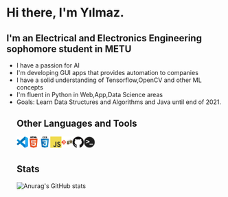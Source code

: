 <h1>Hi there, I'm Yılmaz.</h1>
<body
<div>
<h2>I'm an Electrical and Electronics Engineering sophomore student in METU</h2>
<ul>
    <li>I have a passion for AI</li>
    <li>I'm developing GUI apps that provides automation to companies</li>
    <li>I have a solid understanding of Tensorflow,OpenCV and other ML concepts</li>
    <li>I'm fluent in Python in Web,App,Data Science areas</li>
    <li>Goals: Learn Data Structures and Algorithms and Java until end of 2021.</li>
</div>
<h2>Other Languages and Tools</h2>
<div>
  <p>
  <img align="left" alt="Visual Studio Code" width="26px" src="https://raw.githubusercontent.com/github/explore/80688e429a7d4ef2fca1e82350fe8e3517d3494d/topics/visual-studio-code/visual-studio-code.png" />
  <img align="left" alt="HTML5" width="26px" src="https://raw.githubusercontent.com/github/explore/80688e429a7d4ef2fca1e82350fe8e3517d3494d/topics/html/html.png"/>
  <img align="left" alt="CSS3" width="26px" src="https://raw.githubusercontent.com/github/explore/80688e429a7d4ef2fca1e82350fe8e3517d3494d/topics/css/css.png" />
  <img align="left" alt="JavaScript" width="26px" src="https://raw.githubusercontent.com/github/explore/80688e429a7d4ef2fca1e82350fe8e3517d3494d/topics/javascript/javascript.png" />
  <img align="left" alt="Git" width="26px" src="https://raw.githubusercontent.com/github/explore/80688e429a7d4ef2fca1e82350fe8e3517d3494d/topics/git/git.png" />
  <img align="left" alt="GitHub" width="26px" src="https://raw.githubusercontent.com/github/explore/78df643247d429f6cc873026c0622819ad797942/topics/github/github.png"/>
  <img align="left" alt="Terminal" width="26px" src="https://raw.githubusercontent.com/github/explore/80688e429a7d4ef2fca1e82350fe8e3517d3494d/topics/terminal/terminal.png"/>
  </p>
</div>
<p><br><br></p>
<h2>Stats</h2>

![Anurag's GitHub stats](https://github-readme-stats.vercel.app/api?username=yilmaz0734&show_icons=true&theme=tokyonight)

</body>
